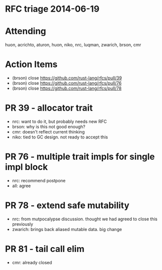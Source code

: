 # RFC triage 2014-06-19

# Attending

huon, acrichto, aturon, huon, niko, nrc, luqman, zwarich, brson, cmr

# Action Items

- (brson) close https://github.com/rust-lang/rfcs/pull/39
- (brson) close https://github.com/rust-lang/rfcs/pull/76
- (brson) close https://github.com/rust-lang/rfcs/pull/78

# PR 39 - allocator trait

- nrc: want to do it, but probably needs new RFC
- brson: why is this not good enough?
- cmr: doesn't reflect current thinking
- niko: tied to GC design. not ready to accept this

# PR 76 - multiple trait impls for single impl block

- nrc: recommend postpone
- all: agree

# PR 78 - extend safe mutability

- nrc: from mutpocalypse discussion. thought we had agreed to close this previously
- zwarich: brings back aliased mutable data. big change

# PR 81 - tail call elim

- cmr: already closed
